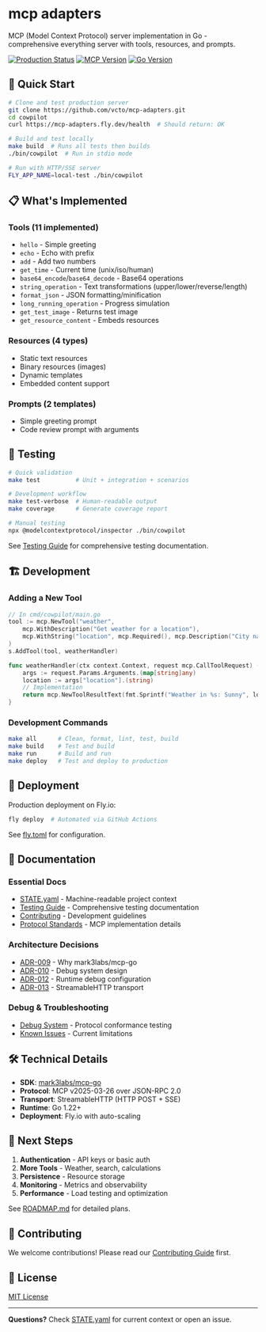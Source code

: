 # mcp adapters

MCP (Model Context Protocol) server implementation in Go - comprehensive everything server with tools, resources, and prompts.

[![Production Status](https://img.shields.io/badge/status-operational-green)](https://mcp-adapters.fly.dev/health)
[![MCP Version](https://img.shields.io/badge/MCP-v2025--03--26-blue)](docs/protocol-standards.md)
[![Go Version](https://img.shields.io/badge/Go-1.22+-00ADD8)](go.mod)

## 🚀 Quick Start

```bash
# Clone and test production server
git clone https://github.com/vcto/mcp-adapters.git
cd cowpilot
curl https://mcp-adapters.fly.dev/health  # Should return: OK

# Build and test locally
make build  # Runs all tests then builds
./bin/cowpilot  # Run in stdio mode

# Run with HTTP/SSE server
FLY_APP_NAME=local-test ./bin/cowpilot
```

## 📋 What's Implemented

### Tools (11 implemented)
- `hello` - Simple greeting
- `echo` - Echo with prefix
- `add` - Add two numbers
- `get_time` - Current time (unix/iso/human)
- `base64_encode`/`base64_decode` - Base64 operations
- `string_operation` - Text transformations (upper/lower/reverse/length)
- `format_json` - JSON formatting/minification
- `long_running_operation` - Progress simulation
- `get_test_image` - Returns test image
- `get_resource_content` - Embeds resources

### Resources (4 types)
- Static text resources
- Binary resources (images)
- Dynamic templates
- Embedded content support

### Prompts (2 templates)
- Simple greeting prompt
- Code review prompt with arguments

## 🧪 Testing

```bash
# Quick validation
make test          # Unit + integration + scenarios

# Development workflow
make test-verbose  # Human-readable output
make coverage      # Generate coverage report

# Manual testing
npx @modelcontextprotocol/inspector ./bin/cowpilot
```

See [Testing Guide](docs/testing-guide.md) for comprehensive testing documentation.

## 🏗️ Development

### Adding a New Tool

```go
// In cmd/cowpilot/main.go
tool := mcp.NewTool("weather",
    mcp.WithDescription("Get weather for a location"),
    mcp.WithString("location", mcp.Required(), mcp.Description("City name")),
)
s.AddTool(tool, weatherHandler)

func weatherHandler(ctx context.Context, request mcp.CallToolRequest) (*mcp.CallToolResult, error) {
    args := request.Params.Arguments.(map[string]any)
    location := args["location"].(string)
    // Implementation
    return mcp.NewToolResultText(fmt.Sprintf("Weather in %s: Sunny", location)), nil
}
```

### Development Commands

```bash
make all      # Clean, format, lint, test, build
make build    # Test and build
make run      # Build and run
make deploy   # Test and deploy to production
```

## 🚢 Deployment

Production deployment on Fly.io:

```bash
fly deploy  # Automated via GitHub Actions
```

See [fly.toml](fly.toml) for configuration.

## 📖 Documentation

### Essential Docs
- [STATE.yaml](docs/STATE.yaml) - Machine-readable project context
- [Testing Guide](docs/testing-guide.md) - Comprehensive testing documentation
- [Contributing](docs/contributing.md) - Development guidelines
- [Protocol Standards](docs/protocol-standards.md) - MCP implementation details

### Architecture Decisions
- [ADR-009](docs/adr/009-mcp-sdk-selection.md) - Why mark3labs/mcp-go
- [ADR-010](docs/adr/010-mcp-debug-system-architecture.md) - Debug system design
- [ADR-012](docs/adr/012-runtime-debug-configuration.md) - Runtime debug configuration
- [ADR-013](docs/adr/013-mcp-transport-selection.md) - StreamableHTTP transport

### Debug & Troubleshooting
- [Debug System](docs/debug/mcp-conformance-plan.md) - Protocol conformance testing
- [Known Issues](docs/KNOWN-ISSUES.md) - Current limitations

## 🛠️ Technical Details

- **SDK**: [mark3labs/mcp-go](https://github.com/mark3labs/mcp-go)
- **Protocol**: MCP v2025-03-26 over JSON-RPC 2.0
- **Transport**: StreamableHTTP (HTTP POST + SSE)
- **Runtime**: Go 1.22+
- **Deployment**: Fly.io with auto-scaling

## 🔮 Next Steps

1. **Authentication** - API keys or basic auth
2. **More Tools** - Weather, search, calculations
3. **Persistence** - Resource storage
4. **Monitoring** - Metrics and observability
5. **Performance** - Load testing and optimization

See [ROADMAP.md](docs/ROADMAP.md) for detailed plans.

## 🤝 Contributing

We welcome contributions! Please read our [Contributing Guide](docs/contributing.md) first.

## 📄 License

[MIT License](LICENSE)

---

**Questions?** Check [STATE.yaml](docs/STATE.yaml) for current context or open an issue.
